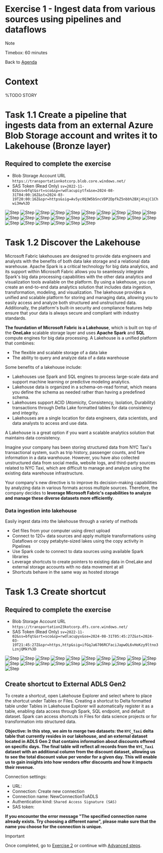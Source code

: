# Exercise 1 - Ingest data from various sources using pipelines and dataflows 

> [!NOTE]
> Timebox: 60 minutes
> 
> Back to [Agenda](./../README.md#agenda)

# Context
%TODO STORY

# Task 1.1 Create a pipeline that ingests data from an external Azure Blob Storage account and writes it to Lakehouse (Bronze layer)

## Required to complete the exercise
* Blob Storage Account URL `https://transportationkotcorp.blob.core.windows.net/`
* SAS Token (Read Only) `sv=2022-11-02&ss=bfqt&srt=sco&sp=rwdlacupiytfx&se=2024-08-31T04:00:16Z&st=2024-03-19T20:00:16Z&spr=https&sig=Av5yc0Q3W5bSncVDP2DpfkZ5nbb%2BXj4tqjC1Chwi3Hw%3D`

![Step](../media/1/1.jpg)
![Step](../media/1/2.jpg)
![Step](../media/1/3.jpg)
![Step](../media/1/4.jpg)
![Step](../media/1/5.jpg)
![Step](../media/1/6.jpg)
![Step](../media/1/7.jpg)
![Step](../media/1/8.jpg)
![Step](../media/1/9.jpg)
![Step](../media/1/10.jpg)
![Step](../media/1/11.jpg)
![Step](../media/1/12.jpg)
![Step](../media/1/13.jpg)
![Step](../media/1/14.jpg)
![Step](../media/1/15.jpg)
![Step](../media/1/16.jpg)
![Step](../media/1/17.jpg)
![Step](../media/1/18.jpg)
![Step](../media/1/19.jpg)
![Step](../media/1/20.jpg)
![Step](../media/1/21.jpg)
![Step](../media/1/22.jpg)
![Step](../media/1/23.jpg)
![Step](../media/1/24.jpg)
![Step](../media/1/25.jpg)
![Step](../media/1/26.jpg)


# Task 1.2 Discover the Lakehouse 

Microsoft Fabric lakehouses are designed to provide data engineers and analysts with the benefits of both data lake storage and a relational data warehouse. Apache Spark is a critical technology for big data analytics, and its support within Microsoft Fabric allows you to seamlessly integrate Spark's big data processing capabilities with the other data analytics and visualization tools available on the platform. 
By using a lakehouse, you can create an end-to-end data analytics solution that includes data ingestion, transformation, modeling, and visualization. The lakehouse provides a unified and scalable platform for storing and managing data, allowing you to easily access and analyze both structured and unstructured data. Additionally, the platform's built-in security and compliance features help ensure that your data is always secure and compliant with industry standards.


**The foundation of Microsoft Fabric is a Lakehouse**, which is built on top of the **OneLake** scalable storage layer and uses **Apache Spark** and **SQL** compute engines for big data processing. A Lakehouse is a unified platform that combines:
- The flexible and scalable storage of a data lake
- The ability to query and analyze data of a data warehouse

Some benefits of a lakehouse include:
- Lakehouses use Spark and SQL engines to process large-scale data and support machine learning or predictive modeling analytics.
- Lakehouse data is organized in a schema-on-read format, which means you define the schema as needed rather than having a predefined schema.
- Lakehouses support ACID (Atomicity, Consistency, Isolation, Durability) transactions through Delta Lake formatted tables for data consistency and integrity.
- Lakehouses are a single location for data engineers, data scientists, and data analysts to access and use data.

A Lakehouse is a great option if you want a scalable analytics solution that maintains data consistency.

Imagine your company has been storing structured data from NYC Taxi's transactional system, such as trip history, passenger counts, and fare information in a data warehouse. However, you have also collected unstructured data from social media, website logs, and third-party sources related to NYC Taxi, which are difficult to manage and analyze using the existing data warehouse infrastructure.

Your company's new directive is to improve its decision-making capabilities by analyzing data in various formats across multiple sources. Therefore, the company decides to **leverage Microsoft Fabric's capabilities to analyze and manage these diverse datasets more efficiently**.


###  Data ingestion into lakehouse
Easily ingest data into the lakehouse through a variety of methods

* Get files from your computer using direct upload
* Connect to 120+ data sources and apply multiple transformations using Dataflows or copy petabyte-sized lakes using the copy activity in Pipelines
* Use Spark code to connect to data sources using available Spark libraries
* Leverage shortcuts to create pointers to existing data in OneLake and external storage accounts with no data movement at all
* Shortcuts behave in the same way as hosted storage


# Task 1.3 Create shortcut

## Required to complete the exercise
* Blob Storage Account URL `https://transportation23kotcorp.dfs.core.windows.net/`
* SAS Token (Read Only) `sv=2022-11-02&ss=bfqt&srt=sco&sp=rwdlacupyx&se=2024-08-31T05:45:27Z&st=2024-03-19T21:45:27Z&spr=https,http&sig=ifGqJa6706RCFaciJapwOL6vHoKzy9ltno3LznjQMkY%3D`


![Step](../media/1/27.jpg)
![Step](../media/1/28.jpg)
![Step](../media/1/29.jpg)
![Step](../media/1/30.jpg)
![Step](../media/1/31.jpg)
![Step](../media/1/32.jpg)
![Step](../media/1/33.jpg)
![Step](../media/1/34.jpg)
![Step](../media/1/35.jpg)
![Step](../media/1/36.jpg)
![Step](../media/1/37.jpg)
![Step](../media/1/38.jpg)
![Step](../media/1/39.jpg)
![Step](../media/1/40.jpg)
![Step](../media/1/41.jpg)
![Step](../media/1/42.jpg)
![Step](../media/1/43.jpg)
![Step](../media/1/44.jpg)
![Step](../media/1/45.jpg)
![Step](../media/1/46.jpg)
![Step](../media/1/47.jpg)



## Create shortcut to External ADLS Gen2

To create a shortcut, open Lakehouse Explorer and select where to place the shortcut under Tables or Files. Creating a shortcut to Delta formatted table under Tables in Lakehouse Explorer will automatically register it as a table, enabling data access through Spark, SQL endpoint, and default dataset. Spark can access shortcuts in Files for data science projects or for transformation into structured data.

**Objective: In this step, we aim to merge two datasets: the `NYC_Taxi` delta table that currently resides in our lakehouse, and an external dataset located in ADLS Gen 2 that contains information about discounts offered on specific days. The final table will reflect all records from the `NYC_Taxi` dataset with an additional column from the discount dataset, allowing us to see the total discount value per vendor for a given day. This will enable us to gain insights into how vendors offer discounts and how it impacts their revenue.**


Connection settings:
- URL: 
- Connection: Create new connection
- Connection name: NewConnectionToADLS
- Authentication kind: `Shared Access Signature (SAS)`
- SAS token: 

**If you encounter the error message "The specified connection name already exists. Try choosing a different name", please make sure that the name you choose for the connection is unique.**




> [!IMPORTANT]
> Once completed, go to [Exercise 2](./../exercise-2/exercise-2.md) or continue with [Advanced steps](./../extra/extra.md).
